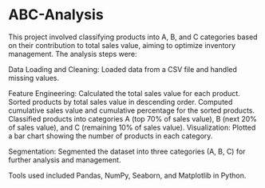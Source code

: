 # ABC-Analysis
This project involved classifying products into A, B, and C categories based on their contribution to total sales value, aiming to optimize inventory management. The analysis steps were:

Data Loading and Cleaning: Loaded data from a CSV file and handled missing values.

Feature Engineering:
      Calculated the total sales value for each product.
      Sorted products by total sales value in descending order.
      Computed cumulative sales value and cumulative percentage for the sorted products.
      Classified products into categories A (top 70% of sales value), B (next 20% of sales value), and C (remaining 10% of sales value).
Visualization: Plotted a bar chart showing the number of products in each category.

Segmentation: Segmented the dataset into three categories (A, B, C) for further analysis and management.

Tools used included Pandas, NumPy, Seaborn, and Matplotlib in Python.
